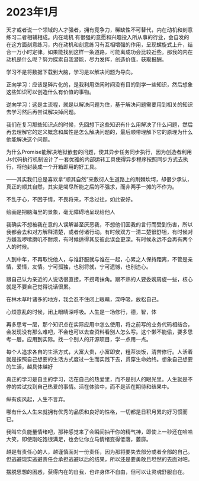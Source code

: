 # 2023年1月

天才或者说一个领域的人才强者，拥有竞争力，稀缺性不可替代，内在动机和刻意练习二者相辅相成。内在动机 有很强的意愿和兴趣投入所从事的行业，会自发的在这方面刻意练习，内在动机和刻意练习有互相增强的作用，呈现螺旋式上升，结合一万小时定律。如果能找到这样一条道路，可能离成功会比较近些。那我的内在动机是什么呢？努力探索自我潜能，尽力发挥，创造价值，获取报酬。

学习不是将数据下载到大脑，学习是以解决问题为导向。

正向学习：应该是碎片化的，是我利用空闲时间没有目的到学一些知识，然后想象这些知识可以创造什么有价值的事物。

逆向学习：这是主流程，就是以解决问题为住，基于解决问题需要用到相关的知识去学习然后再尝试解决掉问题。



我们在复习那些知识点的时候，先回想下这些知识有什么用解决了什么问题，然后再去理解它的定义概念和属性是怎么解决问题的，最后顺带理解下它的原理为什么他能解决这个问题。

为什么Promise能解决地狱嵌套的问题，使其异步任务同步执行，因为创造者利用Js代码执行机制设计了一套优雅的内部运转工具使得异步程序按照同步方式去执行，将他封装成一个开箱即用的好工具。

——其实我们总是喜欢拿“顺其自然”来敷衍人生道路上的荆棘坎坷，却很少承认，真正的顺其自然，其实是竭尽所能之后的不强求，而非两手一摊的不作为。

不乱于心，不困于情，不畏将来，不念过往，如此安好。

绘画是把脑海里的景象，毫无障碍地呈现给他人

我确实不想被我在意的人误解甚至厌恶我，不想他们因我的言行而受到伤害，所以我都会去和对方解释清楚，或者付诸行动。有时候双方一清二楚很舒坦，有时候对方嫌我啰嗦磨叽不耐烦，有时候适得其反彼此误会更深。有时候永远不会再有两个人的时候。

人到中年，不再取悦他人，与谁舒服就与谁在一起，心累之人保持距离，不管是亲情，爱情，友情。宁可孤独，也别将就，宁可遗憾，也别违心。



跟自己认为亲近的人说话很直接，不拐弯抹角。跟不熟的人要委婉周旋一些，核心就是不要自己觉得说话很累。

在林木草叶诸多的地方，我会忍不住闭上眼睛，深呼吸，放松自己。



心烦意乱的时候，闭上眼睛深呼吸。人生是一场修行，德，智，体

再多思考一层，那个知识点在实际应用中怎么使用，将之前写的业务代码相结合，会发现没有那么难吧，不会也可以去查资料看别人怎么写。这个懒不能偷，要多思考一层。应用到实际。找一个别人的开源项目，学一点用一点。



每个人追求各自的生活方式，大富大贵，小富即安，粗茶淡饭，清苦修行。人活着就是按照自己想要的生活方式度过一生而实践下去，贯穿生命始终。想象自己想要的生活，越具体越好

真正的学习是自主的学习，活在自己的热爱里，而不是别人的眼光里。人生就是不停的尝试找到自己热爱的事情。活在体验中，而不是活在期待和结果中。



纵有疾风起，人生不言弃。

哪有什么人生来就拥有优秀的品质和良好的性格，一切都是日积月累的好习惯而已。

我叫它负能量情绪吧，那种感觉来了会瞬间抽干你的精气神，即使上一秒还在哈哈大笑，即使刚吃饱很满足，也会让你立马情绪变得低落，萎靡。



越是有责任心的人，越谨慎面对一份责任，因为那将要失去部分或者全部的自己。但逃避现实逃避责任会承担逃避以后的结果，所以还是要勇敢且坦然的去面对吧。

摆脱思想的困惑，获得内在的自我，也许身体不自由，但可以让灵魂舒服自在。
